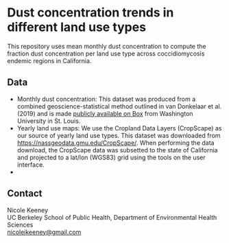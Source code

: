 # Dust concentration trends in different land use types 
This repository uses mean monthly dust concentration to compute the fraction dust concentration per land use type across coccidiomycosis endemic regions in California.

## Data 
- Monthly dust concentration: This dataset was produced from a combined geoscience-statistical method outlined in van Donkelaar et al. (2019) and is made [publicly available on Box](https://wustl.app.box.com/s/wk3144jc6xfy6ujfvyv5m2yfk33nz2nn/folder/136086352053) from Washington University in St. Louis. 
- Yearly land use maps: We use the Cropland Data Layers (CropScape) as our source of yearly land use types. This dataset was downloaded from https://nassgeodata.gmu.edu/CropScape/. When performing the data download, the CropScape data was subsetted to the state of California and projected to a lat/lon (WGS83) grid using the tools on the user interface.
- 


## Contact 
Nicole Keeney<br>
UC Berkeley School of Public Health, Department of Environmental Health Sciences<br>
nicolejkeeney@gmail.com
